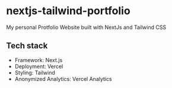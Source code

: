 # nextjs-tailwind-portfolio

My personal Protfolio Website built with NextJs and Tailwind CSS

## Tech stack

- Framework: Next.js
- Deployment: Vercel
- Styling: Tailwind
- Anonymized Analytics: Vercel Analytics
